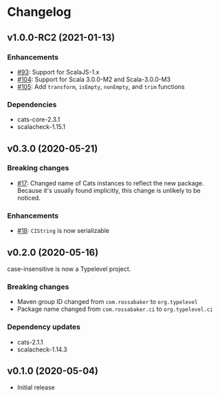 # Changelog

## v1.0.0-RC2 (2021-01-13)

### Enhancements

* [#93](https://github.com/typelevel/case-insensitive/issues/93): Support for ScalaJS-1.x
* [#104](https://github.com/typelevel/case-insensitive/issues/104): Support for Scala 3.0.0-M2 and Scala-3.0.0-M3
* [#105](https://github.com/typelevel/case-insensitive/issues/104): Add `transform`, `isEmpty`, `nonEmpty`, and `trim` functions

### Dependencies

* cats-core-2.3.1
* scalacheck-1.15.1

## v0.3.0 (2020-05-21)

### Breaking changes

* [#17](https://github.com/typelevel/case-insensitive/issues/17): Changed name of Cats instances to reflect the new package. Because it's usually found implicitly, this change is unlikely to be noticed.

### Enhancements

* [#18](https://github.com/typelevel/case-insensitive/issues/18): `CIString` is now serializable

## v0.2.0 (2020-05-16)

case-insensitive is now a Typelevel project.

### Breaking changes

* Maven group ID changed from `com.rossabaker` to `org.typelevel`
* Package name changed from `com.rossabaker.ci` to `org.typelevel.ci`

### Dependency updates

* cats-2.1.1
* scalacheck-1.14.3

## v0.1.0 (2020-05-04)

* Initial release
